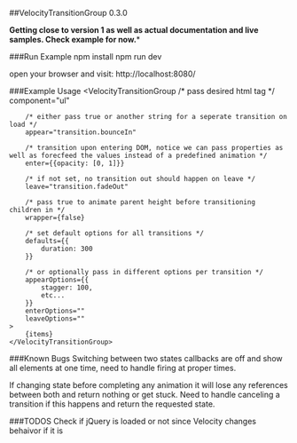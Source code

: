 ##VelocityTransitionGroup 0.3.0

**Getting close to version 1 as well as actual documentation and live samples. Check example for now.***

###Run Example
    npm install
    npm run dev

open your browser and visit: http://localhost:8080/

###Example Usage
    <VelocityTransitionGroup
        /* pass desired html tag */
        component="ul"
        
        /* either pass true or another string for a seperate transition on load */
        appear="transition.bounceIn"
        
        /* transition upon entering DOM, notice we can pass properties as well as forecfeed the values instead of a predefined animation */
        enter={{opacity: [0, 1]}}
        
        /* if not set, no transition out should happen on leave */
        leave="transition.fadeOut"
        
        /* pass true to animate parent height before transitioning children in */
        wrapper={false}
    
        /* set default options for all transitions */
        defaults={{
            duration: 300
        }}
    
        /* or optionally pass in different options per transition */
        appearOptions={{
            stagger: 100,
            etc...
        }}
        enterOptions=""
        leaveOptions=""
    >
        {items}
    </VelocityTransitionGroup>

###Known Bugs
Switching between two states callbacks are off and show all elements at one time, need to handle firing at proper times.

If changing state before completing any animation it will lose any references between both and return nothing or get stuck. Need to handle canceling a transition if this happens and return the requested state.

###TODOS
Check if jQuery is loaded or not since Velocity changes behaivor if it is